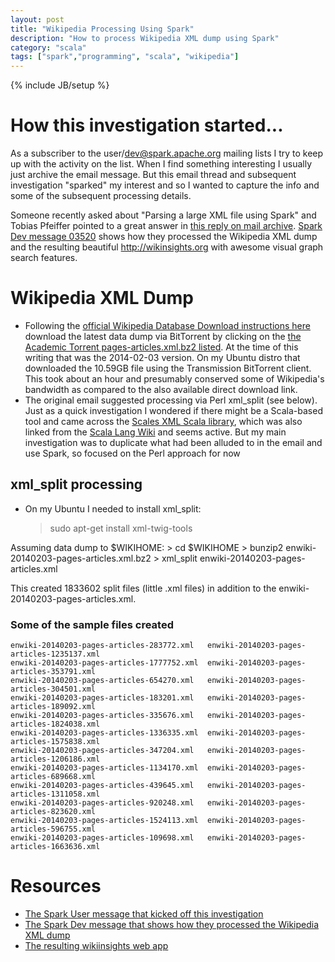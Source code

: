 ```yaml
---
layout: post
title: "Wikipedia Processing Using Spark"
description: "How to process Wikipedia XML dump using Spark"
category: "scala"
tags: ["spark","programming", "scala", "wikipedia"]
---
```

{% include JB/setup %}

# How this investigation started...
As a subscriber to the user/dev@spark.apache.org mailing lists I try to keep up
with the activity on the list. When I find something interesting I usually just archive the
email message. But this email thread and subsequent investigation "sparked"
my interest and so I wanted to capture the info and some of the subsequent processing details.

Someone recently asked about "Parsing a large XML file using Spark"
and Tobias Pfeiffer pointed to a great answer in [this reply on mail archive](https://www.mail-archive.com/user@spark.apache.org/msg15776.html).
[Spark Dev message 03520](https://www.mail-archive.com/dev@spark.apache.org/msg03520.html)
shows how they processed the Wikipedia XML dump and the resulting beautiful
http://wikinsights.org with awesome visual graph search features.

# Wikipedia XML Dump
* Following the [official Wikipedia Database Download instructions here](http://en.wikipedia.org/wiki/Wikipedia:Database_download) download
the latest data dump via BitTorrent by clicking on the [the Academic Torrent pages-articles.xml.bz2 listed](http://meta.wikimedia.org/wiki/Data_dump_torrents#enwiki).
At the time of this writing that was the 2014-02-03 version. On my Ubuntu distro that downloaded the 10.59GB file using the Transmission BitTorrent client. 
This took about an hour and presumably conserved some of Wikipedia's bandwidth as compared to the also available direct download link.
* The original email suggested processing via Perl xml_split (see below). Just as a quick investigation I wondered if there
might be a Scala-based tool and came across the [Scales XML Scala library](https://github.com/chris-twiner/scalesXml), which was also linked
from the [Scala Lang Wiki](https://wiki.scala-lang.org/display/SW/Tools+and+Libraries#ToolsandLibraries-XML) and seems active. But my main
investigation was to duplicate what had been alluded to in the email and use Spark, so focused on the Perl approach for now

## xml_split processing
* On my Ubuntu I needed to install xml_split:
    > sudo apt-get install xml-twig-tools

Assuming data dump to $WIKIHOME:
    > cd $WIKIHOME
    > bunzip2 enwiki-20140203-pages-articles.xml.bz2
    > xml_split enwiki-20140203-pages-articles.xml

This created 1833602 split files (little .xml files) in addition to the 
enwiki-20140203-pages-articles.xml.

### Some of the sample files created
```
enwiki-20140203-pages-articles-283772.xml   enwiki-20140203-pages-articles-1235137.xml
enwiki-20140203-pages-articles-1777752.xml  enwiki-20140203-pages-articles-353791.xml
enwiki-20140203-pages-articles-654270.xml   enwiki-20140203-pages-articles-304501.xml
enwiki-20140203-pages-articles-183201.xml   enwiki-20140203-pages-articles-189092.xml
enwiki-20140203-pages-articles-335676.xml   enwiki-20140203-pages-articles-1824038.xml
enwiki-20140203-pages-articles-1336335.xml  enwiki-20140203-pages-articles-1575838.xml
enwiki-20140203-pages-articles-347204.xml   enwiki-20140203-pages-articles-1206186.xml
enwiki-20140203-pages-articles-1134170.xml  enwiki-20140203-pages-articles-689668.xml
enwiki-20140203-pages-articles-439645.xml   enwiki-20140203-pages-articles-1311058.xml
enwiki-20140203-pages-articles-920248.xml   enwiki-20140203-pages-articles-823620.xml
enwiki-20140203-pages-articles-1524113.xml  enwiki-20140203-pages-articles-596755.xml
enwiki-20140203-pages-articles-109698.xml   enwiki-20140203-pages-articles-1663636.xml
```

# Resources
* [The Spark User message that kicked off this investigation](https://www.mail-archive.com/user@spark.apache.org/msg15776.html)
* [The Spark Dev message that shows how they processed the Wikipedia XML dump](https://www.mail-archive.com/dev@spark.apache.org/msg03520.html)
* [The resulting wikiinsights web app](http://wikinsights.org)
